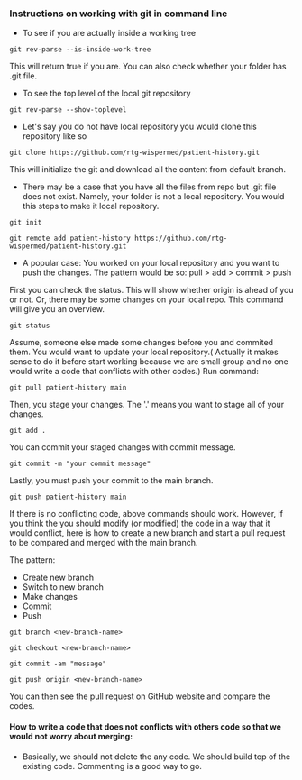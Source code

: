 ### Instructions on working with git in command line

- To see if you are actually inside a working tree

```
git rev-parse --is-inside-work-tree
```

This will return true if you are. You can also check whether your folder has .git file.

- To see the top level of the local git repository

```
git rev-parse --show-toplevel

```

- Let's say you do not have local repository you would clone this repository like so

```
git clone https://github.com/rtg-wispermed/patient-history.git

```
This will initialize the git and download all the content from default branch.

- There may be a case that you have all the files from repo but .git file does not exist. Namely, your folder is not a local repository. You would this steps to make it local repository.
```
git init 

git remote add patient-history https://github.com/rtg-wispermed/patient-history.git

```

- A popular case: You worked on your local repository and you want to push the changes. The pattern would be so: pull > add > commit > push 

First you can check the status. This will show whether origin is ahead of you or not. Or,  there may be some changes on your local repo. This command will give you an overview.

```
git status
```
Assume, someone else made some changes before you and commited them. You would want to update your local repository.( Actually it makes sense to do it before start working because we are small group and no one would write a code that conflicts with other codes.) Run command:

```
git pull patient-history main

```
Then, you stage your changes. The '.' means you want to stage all of your changes.

```
git add .
```
You can commit your staged changes with commit message. 
```
git commit -m "your commit message"
```
Lastly, you must push your commit to the main branch.

```
git push patient-history main
```

If there is no conflicting code, above commands should work. However, if you think the you should modify (or modified) the code in a way that it would conflict, here is how to create a new branch and start a pull request to be compared and merged with the main branch.

The pattern:
- Create new branch
- Switch to new branch
- Make changes
- Commit
- Push


```
git branch <new-branch-name>

git checkout <new-branch-name>

git commit -am "message"

git push origin <new-branch-name>
```
You can then see the pull request on GitHub website  and compare the codes. 

#### How to write a code that does not conflicts with others code so that we would not worry about merging:
- Basically, we should not delete the any code. We should build top of the existing code. Commenting is a good way to go. 
